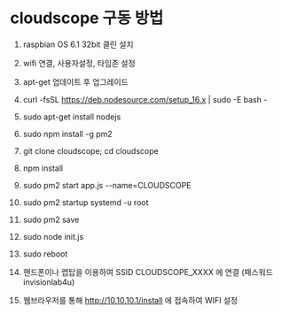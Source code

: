 # cloudscope 구동 방법


01) raspbian OS 6.1 32bit 클린 설치
02) wifi 연결, 사용자설정, 타임존 설정
03) apt-get 업데이트 후 업그레이드
04) curl -fsSL https://deb.nodesource.com/setup_16.x | sudo -E bash -
05) sudo apt-get install nodejs
06) sudo npm install -g pm2
07) git clone cloudscope; cd cloudscope
08) npm install
09) sudo pm2 start app.js --name=CLOUDSCOPE
10) sudo pm2 startup systemd -u root
11) sudo pm2 save
12) sudo node init.js
13) sudo reboot

14) 핸드폰이나 랩탑을 이용하여 SSID CLOUDSCOPE_XXXX 에 연결 (패스워드 invisionlab4u)
15) 웹브라우저를 통해 http://10.10.10.1/install 에 접속하여 WIFI 설정
